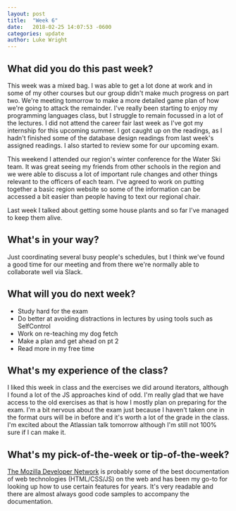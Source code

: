 ```yaml
---
layout: post
title:  "Week 6"
date:   2018-02-25 14:07:53 -0600
categories: update
author: Luke Wright
---
```

## What did you do this past week?

This week was a mixed bag. I was able to get a lot done at work and in some of my other courses but our group didn't make much progress on part two. We're meeting tomorrow to make a more detailed game plan of how we're going to attack the remainder. I've really been starting to enjoy my programming languages class, but I struggle to remain focussed in a lot of the lectures. I did not attend the career fair last week as I've got my internship for this upcoming summer. I got caught up on the readings, as I hadn't finished some of the database design readings from last week's assigned readings. I also started to review some for our upcoming exam.

This weekend I attended our region's winter conference for the Water Ski team. It was great seeing my friends from other schools in the region and we were able to discuss a lot of important rule changes and other things relevant to the officers of each team. I've agreed to work on putting together a basic region website so some of the information can be accessed a bit easier than people having to text our regional chair.

Last week I talked about getting some house plants and so far I've managed to keep them alive.

## What's in your way?

Just coordinating several busy people's schedules, but I think we've found a good time for our meeting and from there we're normally able to collaborate well via Slack.

## What will you do next week?

* Study hard for the exam
* Do better at avoiding distractions in lectures by using tools such as SelfControl
* Work on re-teaching my dog fetch
* Make a plan and get ahead on pt 2
* Read more in my free time

## What's my experience of the class?

I liked this week in class and the exercises we did around iterators, although I found a lot of the JS approaches kind of odd. I'm really glad that we have access to the old exercises as that is how I mostly plan on preparing for the exam. I'm a bit nervous about the exam just because I haven't taken one in the format ours will be in before and it's worth a lot of the grade in the class. I'm excited about the Atlassian talk tomorrow although I'm still not 100% sure if I can make it.

## What's my pick-of-the-week or tip-of-the-week?

[The Mozilla Developer Network](https://developer.mozilla.org/en-US/docs/Web/) is probably some of the best documentation of web technologies (HTML/CSS/JS) on the web and has been my go-to for looking up how to use certain features for years. It's very readable and there are almost always good code samples to accompany the documentation. 
